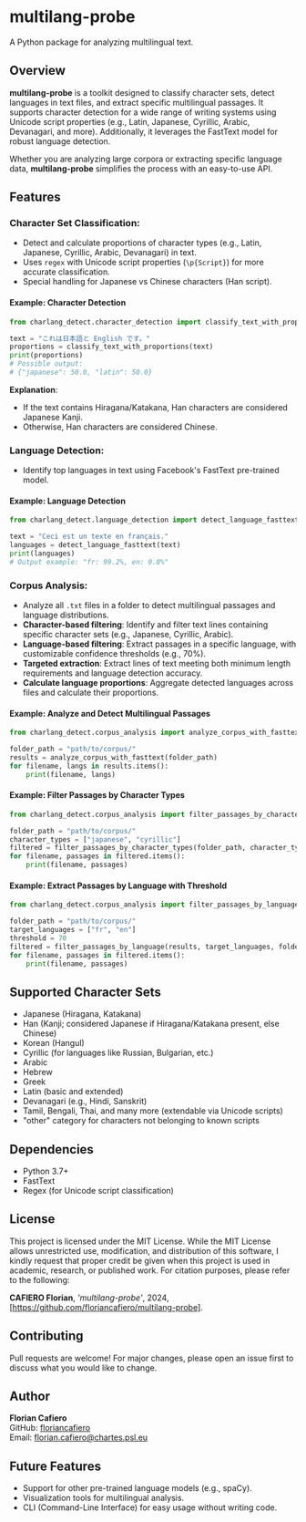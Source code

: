 # multilang-probe

A Python package for analyzing multilingual text.

## Overview

**multilang-probe** is a toolkit designed to classify character sets, detect languages in text files, and extract specific multilingual passages. It supports character detection for a wide range of writing systems using Unicode script properties (e.g., Latin, Japanese, Cyrillic, Arabic, Devanagari, and more). Additionally, it leverages the FastText model for robust language detection.

Whether you are analyzing large corpora or extracting specific language data, **multilang-probe** simplifies the process with an easy-to-use API.

## Features

### Character Set Classification:
- Detect and calculate proportions of character types (e.g., Latin, Japanese, Cyrillic, Arabic, Devanagari) in text.
- Uses `regex` with Unicode script properties (`\p{Script}`) for more accurate classification.
- Special handling for Japanese vs Chinese characters (Han script).

#### Example: Character Detection
```python
from charlang_detect.character_detection import classify_text_with_proportions

text = "これは日本語と English です。"
proportions = classify_text_with_proportions(text)
print(proportions)
# Possible output:
# {"japanese": 50.0, "latin": 50.0}
```

**Explanation**:  
- If the text contains Hiragana/Katakana, Han characters are considered Japanese Kanji.  
- Otherwise, Han characters are considered Chinese.  

### Language Detection:
- Identify top languages in text using Facebook's FastText pre-trained model.

#### Example: Language Detection
```python
from charlang_detect.language_detection import detect_language_fasttext

text = "Ceci est un texte en français."
languages = detect_language_fasttext(text)
print(languages)
# Output example: "fr: 99.2%, en: 0.8%"
```

### Corpus Analysis:
- Analyze all `.txt` files in a folder to detect multilingual passages and language distributions.
- **Character-based filtering**: Identify and filter text lines containing specific character sets (e.g., Japanese, Cyrillic, Arabic).
- **Language-based filtering**: Extract passages in a specific language, with customizable confidence thresholds (e.g., 70%).
- **Targeted extraction**: Extract lines of text meeting both minimum length requirements and language detection accuracy.
- **Calculate language proportions**: Aggregate detected languages across files and calculate their proportions.

#### Example: Analyze and Detect Multilingual Passages
```python
from charlang_detect.corpus_analysis import analyze_corpus_with_fasttext

folder_path = "path/to/corpus/"
results = analyze_corpus_with_fasttext(folder_path)
for filename, langs in results.items():
    print(filename, langs)
```

#### Example: Filter Passages by Character Types
```python
from charlang_detect.corpus_analysis import filter_passages_by_character_types

folder_path = "path/to/corpus/"
character_types = ["japanese", "cyrillic"]
filtered = filter_passages_by_character_types(folder_path, character_types)
for filename, passages in filtered.items():
    print(filename, passages)
```

#### Example: Extract Passages by Language with Threshold
```python
from charlang_detect.corpus_analysis import filter_passages_by_language

folder_path = "path/to/corpus/"
target_languages = ["fr", "en"]
threshold = 70
filtered = filter_passages_by_language(results, target_languages, folder_path, threshold)
for filename, passages in filtered.items():
    print(filename, passages)
```

## Supported Character Sets

- Japanese (Hiragana, Katakana)
- Han (Kanji; considered Japanese if Hiragana/Katakana present, else Chinese)
- Korean (Hangul)
- Cyrillic (for languages like Russian, Bulgarian, etc.)
- Arabic
- Hebrew
- Greek
- Latin (basic and extended)
- Devanagari (e.g., Hindi, Sanskrit)
- Tamil, Bengali, Thai, and many more (extendable via Unicode scripts)
- "other" category for characters not belonging to known scripts

## Dependencies

- Python 3.7+
- FastText
- Regex (for Unicode script classification)

## License

This project is licensed under the MIT License. While the MIT License allows unrestricted use, modification, and distribution of this software, I kindly request that proper credit be given when this project is used in academic, research, or published work. For citation purposes, please refer to the following:

**CAFIERO Florian**, *'multilang-probe'*, 2024, [https://github.com/floriancafiero/multilang-probe].

## Contributing

Pull requests are welcome! For major changes, please open an issue first to discuss what you would like to change.

## Author

**Florian Cafiero**  
GitHub: [floriancafiero](https://github.com/floriancafiero)  
Email: florian.cafiero@chartes.psl.eu

## Future Features

- Support for other pre-trained language models (e.g., spaCy).
- Visualization tools for multilingual analysis.
- CLI (Command-Line Interface) for easy usage without writing code.
